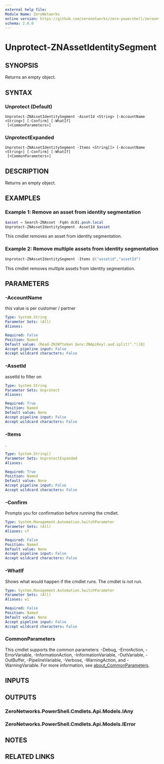 ```yaml
---
external help file:
Module Name: ZeroNetworks
online version: https://github.com/zeronetworks/zero-powershell/zeronetworks/unprotect-znassetidentitysegment
schema: 2.0.0
---
```


# Unprotect-ZNAssetIdentitySegment

## SYNOPSIS
Returns an empty object.

## SYNTAX

### Unprotect (Default)
```
Unprotect-ZNAssetIdentitySegment -AssetId <String> [-AccountName <String>] [-Confirm] [-WhatIf]
 [<CommonParameters>]
```

### UnprotectExpanded
```
Unprotect-ZNAssetIdentitySegment -Items <String[]> [-AccountName <String>] [-Confirm] [-WhatIf]
 [<CommonParameters>]
```

## DESCRIPTION
Returns an empty object.

## EXAMPLES

### Example 1: Remove an asset from identity segmentation
```powershell
$asset = Search-ZNAsset -Fqdn dc01.posh.local                      
Unprotect-ZNAssetIdentitySegment -AssetId $asset
```

This cmdlet removes an asset from identity segmentation.

### Example 2: Remove multiple assets from identity segmentation
```powershell
Unprotect-ZNAssetIdentitySegment -Items @("assetid","assetId")
```

This cmdlet removes multiple assets from identity segmentation.

## PARAMETERS

### -AccountName
this value is per customer / partner

```yaml
Type: System.String
Parameter Sets: (All)
Aliases:

Required: False
Position: Named
Default value: (Read-ZNJWTtoken $env:ZNApiKey).aud.split(".")[0]
Accept pipeline input: False
Accept wildcard characters: False
```

### -AssetId
assetId to filter on

```yaml
Type: System.String
Parameter Sets: Unprotect
Aliases:

Required: True
Position: Named
Default value: None
Accept pipeline input: False
Accept wildcard characters: False
```

### -Items
.

```yaml
Type: System.String[]
Parameter Sets: UnprotectExpanded
Aliases:

Required: True
Position: Named
Default value: None
Accept pipeline input: False
Accept wildcard characters: False
```

### -Confirm
Prompts you for confirmation before running the cmdlet.

```yaml
Type: System.Management.Automation.SwitchParameter
Parameter Sets: (All)
Aliases: cf

Required: False
Position: Named
Default value: None
Accept pipeline input: False
Accept wildcard characters: False
```

### -WhatIf
Shows what would happen if the cmdlet runs.
The cmdlet is not run.

```yaml
Type: System.Management.Automation.SwitchParameter
Parameter Sets: (All)
Aliases: wi

Required: False
Position: Named
Default value: None
Accept pipeline input: False
Accept wildcard characters: False
```

### CommonParameters
This cmdlet supports the common parameters: -Debug, -ErrorAction, -ErrorVariable, -InformationAction, -InformationVariable, -OutVariable, -OutBuffer, -PipelineVariable, -Verbose, -WarningAction, and -WarningVariable. For more information, see [about_CommonParameters](http://go.microsoft.com/fwlink/?LinkID=113216).

## INPUTS

## OUTPUTS

### ZeroNetworks.PowerShell.Cmdlets.Api.Models.IAny

### ZeroNetworks.PowerShell.Cmdlets.Api.Models.IError

## NOTES

## RELATED LINKS

